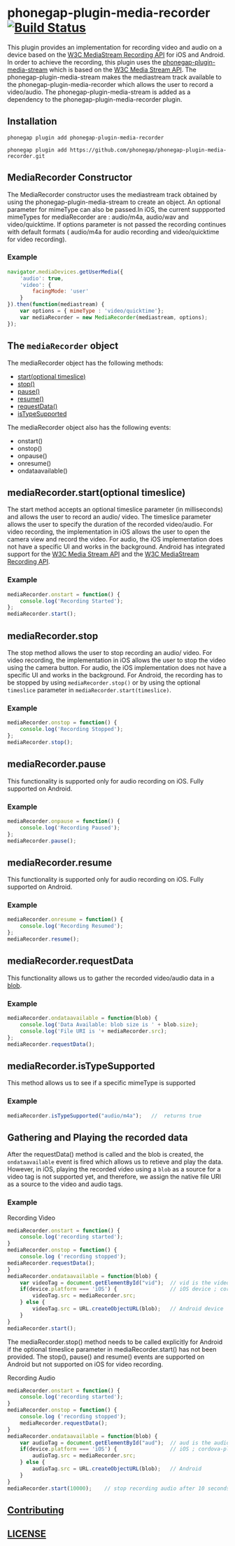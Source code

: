 <!---
 # license: Licensed to the Apache Software Foundation (ASF) under one
 #         or more contributor license agreements.  See the NOTICE file
 #         distributed with this work for additional information
 #         regarding copyright ownership.  The ASF licenses this file
 #         to you under the Apache License, Version 2.0 (the
 #         "License"); you may not use this file except in compliance
 #         with the License.  You may obtain a copy of the License at
 #
 #           http://www.apache.org/licenses/LICENSE-2.0
 #
 #         Unless required by applicable law or agreed to in writing,
 #         software distributed under the License is distributed on an
 #         "AS IS" BASIS, WITHOUT WARRANTIES OR CONDITIONS OF ANY
 #         KIND, either express or implied.  See the License for the
 #         specific language governing permissions and limitations
 #         under the License.
 -->


# phonegap-plugin-media-recorder [![Build Status](https://travis-ci.org/phonegap/phonegap-plugin-media-recorder.svg)](https://travis-ci.org/phonegap/phonegap-plugin-media-recorder)

This plugin provides an implementation for recording video and audio on a device based on the [W3C MediaStream Recording API](https://www.w3.org/TR/mediastream-recording/) for iOS and Android. In order to achieve the recording, this plugin uses the [phonegap-plugin-media-stream](https://github.com/phonegap/phonegap-plugin-media-stream) which is based on the [W3C Media Stream API](https://www.w3.org/TR/mediacapture-streams/). The phonegap-plugin-media-stream makes the mediastream track available to the phonegap-plugin-media-recorder which allows the user to record a video/audio. The phonegap-plugin-media-stream is added as a dependency to the phonegap-plugin-media-recorder plugin.



## Installation

```
phonegap plugin add phonegap-plugin-media-recorder

phonegap plugin add https://github.com/phonegap/phonegap-plugin-media-recorder.git
```

## MediaRecorder Constructor

The MediaRecorder constructor uses the mediastream track obtained by using the phonegap-plugin-media-stream to create an object. An optional parameter for mimeType can also be passed.In iOS, the current suppported mimeTypes for mediaRecorder are : audio/m4a, audio/wav and video/quicktime. If options parameter is not passed the recording continues with default formats ( audio/m4a for audio recording and video/quicktime for video recording).

### Example

```javascript
navigator.mediaDevices.getUserMedia({
    'audio': true,
    'video': {
        facingMode: 'user'
    }
}).then(function(mediastream) {
    var options = { mimeType : 'video/quicktime'};
    var mediaRecorder = new MediaRecorder(mediastream, options);
});
```

## The `mediaRecorder` object

The mediaRecorder object has the following methods:

- [start(optional timeslice)](https://github.com/phonegap/phonegap-plugin-media-recorder#mediarecorderstartoptional-timeslice)
- [stop()](https://github.com/phonegap/phonegap-plugin-media-recorder#mediastop)
- [pause()](https://github.com/phonegap/phonegap-plugin-media-recorder#mediapause)
- [resume()](https://github.com/phonegap/phonegap-plugin-media-recorder#mediaresume)
- [requestData()](https://github.com/phonegap/phonegap-plugin-media-recorder#mediarequestdata)
- [isTypeSupported](https://github.com/phonegap/phonegap-plugin-media-recorder#mediarecorderistypesupported)

The mediaRecorder object also has the following events:

- onstart()
- onstop()
- onpause()
- onresume()
- ondataavailable()


##  mediaRecorder.start(optional timeslice)

The start method accepts an optional timeslice parameter (in milliseconds) and allows the user to record an audio/ video. The timeslice parameter allows the user to specify the duration of the recorded video/audio. For video recording, the implementation in iOS allows the user to open the camera view and record the video. For audio, the iOS implementation does not have a specific UI and works in the background. Android has integrated support for the [W3C Media Stream API](https://www.w3.org/TR/mediacapture-streams/) and the [W3C MediaStream Recording API](https://www.w3.org/TR/mediastream-recording/).

### Example

```javascript
mediaRecorder.onstart = function() {
    console.log('Recording Started');
};
mediaRecorder.start();
```

##  mediaRecorder.stop

The stop method allows the user to stop recording an audio/ video. For video recording, the implementation in iOS allows the user to stop the video using the camera button. For audio, the iOS implementation does not have a specific UI and works in the background. For Android, the recording has to be stopped by using `mediaRecorder.stop()` or by using the optional `timeslice` parameter in `mediaRecorder.start(timeslice)`.

### Example

```javascript
mediaRecorder.onstop = function() {
    console.log('Recording Stopped');
};
mediaRecorder.stop();
```

## mediaRecorder.pause

This functionality is supported only for audio recording on iOS. Fully supported on Android.

### Example

```javascript
mediaRecorder.onpause = function() {
    console.log('Recording Paused');
};
mediaRecorder.pause();
```

## mediaRecorder.resume

This functionality is supported only for audio recording on iOS. Fully supported on Android.

### Example

```javascript
mediaRecorder.onresume = function() {
    console.log('Recording Resumed');
};
mediaRecorder.resume();
```

## mediaRecorder.requestData

This functionality allows us to gather the recorded video/audio data in a [blob](https://www.w3.org/TR/FileAPI/#dfn-Blob).

### Example

```javascript
mediaRecorder.ondataavailable = function(blob) {
    console.log('Data Available: blob size is ' + blob.size);
    console.log('File URI is '+ mediaRecorder.src);
};
mediaRecorder.requestData();
```

## mediaRecorder.isTypeSupported

This method allows us to see if a specific mimeType is supported

### Example

```javascript
mediaRecorder.isTypeSupported("audio/m4a");   //  returns true
```

## Gathering and Playing the recorded data

After the requestData() method is called and the blob is created, the `ondataavailable` event is fired which allows us to retieve and play the data. However, in iOS, playing the recorded video using a `blob` as a source for a video tag is not supported yet, and therefore, we assign the native file URI as a source to the video and audio tags.

### Example

Recording Video

```javascript
mediaRecorder.onstart = function() {
    console.log('recording started');
}
mediaRecorder.onstop = function() {
    console.log ('recording stopped');
mediaRecorder.requestData();
}
mediaRecorder.ondataavailable = function(blob) {
    var videoTag = document.getElementById("vid");  // vid is the video tag
    if(device.platform === 'iOS') {                 // iOS device ; cordova-plugin-device required for this check
        videoTag.src = mediaRecorder.src;
    } else {
        videoTag.src = URL.createObjectURL(blob);   // Android device
    }
}
mediaRecorder.start();
```

 The mediaRecorder.stop() method needs to be called explicitly for Android if the optional timeslice parameter in mediaRecorder.start() has not been provided.
 The stop(), pause() and resume() events are supported on Android but not supported on iOS for video recording.


Recording Audio

```javascript
mediaRecorder.onstart = function() {
    console.log('recording started');
}
mediaRecorder.onstop = function() {
    console.log ('recording stopped');
    mediaRecorder.requestData();
}
mediaRecorder.ondataavailable = function(blob) {
    var audioTag = document.getElementById("aud");  // aud is the audio tag
    if(device.platform === 'iOS') {                 // iOS ; cordova-plugin-device required for this check
        audioTag.src = mediaRecorder.src;
    } else {
        audioTag.src = URL.createObjectURL(blob);   // Android
    }
}
mediaRecorder.start(10000);    // stop recording audio after 10 seconds
```


## [Contributing](https://github.com/phonegap/phonegap-plugin-media-recorder/blob/master/.github/CONTRIBUTING.md)

## [LICENSE](https://github.com/phonegap/phonegap-plugin-media-recorder/blob/master/LICENSE)


